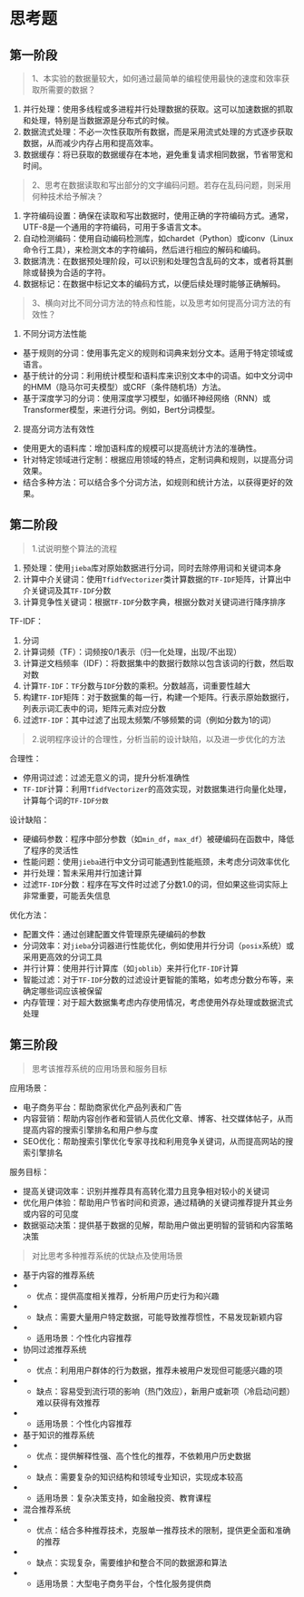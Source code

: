# 思考题

## 第一阶段
 
> 1、本实验的数据量较大，如何通过最简单的编程使用最快的速度和效率获取所需要的数据？

1. 并行处理：使用多线程或多进程并行处理数据的获取。这可以加速数据的抓取和处理，特别是当数据源是分布式的时候。
2. 数据流式处理：不必一次性获取所有数据，而是采用流式处理的方式逐步获取数据，从而减少内存占用和提高效率。
3. 数据缓存：将已获取的数据缓存在本地，避免重复请求相同数据，节省带宽和时间。

> 2、思考在数据读取和写出部分的文字编码问题。若存在乱码问题，则采用何种技术给予解决？

1. 字符编码设置：确保在读取和写出数据时，使用正确的字符编码方式。通常，UTF-8是一个通用的字符编码，可用于多语言文本。
2. 自动检测编码：使用自动编码检测库，如chardet（Python）或iconv（Linux命令行工具），来检测文本的字符编码，然后进行相应的解码和编码。
3. 数据清洗：在数据预处理阶段，可以识别和处理包含乱码的文本，或者将其删除或替换为合适的字符。
4. 数据标记：在数据中标记文本的编码方式，以便后续处理时能够正确解码。

> 3、横向对比不同分词方法的特点和性能，以及思考如何提高分词方法的有效性？

1. 不同分词方法性能
- 基于规则的分词：使用事先定义的规则和词典来划分文本。适用于特定领域或语言。
- 基于统计的分词：利用统计模型和语料库来识别文本中的词语。如中文分词中的HMM（隐马尔可夫模型）或CRF（条件随机场）方法。
- 基于深度学习的分词：使用深度学习模型，如循环神经网络（RNN）或Transformer模型，来进行分词。例如，Bert分词模型。
2. 提高分词方法有效性
- 使用更大的语料库：增加语料库的规模可以提高统计方法的准确性。
- 针对特定领域进行定制：根据应用领域的特点，定制词典和规则，以提高分词效果。
- 结合多种方法：可以结合多个分词方法，如规则和统计方法，以获得更好的效果。

## 第二阶段

> 1.试说明整个算法的流程

1. 预处理：使用`jieba`库对原始数据进行分词，同时去除停用词和关键词本身
2. 计算中介关键词：使用`TfidfVectorizer`类计算数据的`TF-IDF`矩阵，计算出中介关键词及其`TF-IDF`分数
3. 计算竞争性关键词：根据`TF-IDF`分数字典，根据分数对关键词进行降序排序

TF-IDF：
1. 分词
2. 计算词频（TF）：词频按0/1表示（归一化处理，出现/不出现）
3. 计算逆文档频率（IDF）：将数据集中的数据行数除以包含该词的行数，然后取对数
4. 计算`TF-IDF`：`TF`分数与`IDF`分数的乘积。分数越高，词重要性越大
5. 构建`TF-IDF`矩阵：对于数据集的每一行，构建一个矩阵。行表示原始数据行，列表示词汇表中的词，矩阵元素对应分数
6. 过滤`TF-IDF`：其中过滤了出现太频繁/不够频繁的词（例如分数为1的词）

> 2.说明程序设计的合理性，分析当前的设计缺陷，以及进一步优化的方法

合理性：
- 停用词过滤：过滤无意义的词，提升分析准确性
- `TF-IDF`计算：利用`TfidfVectorizer`的高效实现，对数据集进行向量化处理，计算每个词的`TF-IDF分数`

设计缺陷：
- 硬编码参数：程序中部分参数（如`min_df`，`max_df`）被硬编码在函数中，降低了程序的灵活性
- 性能问题：使用`jieba`进行中文分词可能遇到性能瓶颈，未考虑分词效率优化
- 并行处理：暂未采用并行加速计算
- 过滤`TF-IDF`分数：程序在写文件时过滤了分数1.0的词，但如果这些词实际上非常重要，可能丢失信息

优化方法：
- 配置文件：通过创建配置文件管理原先硬编码的参数
- 分词效率：对`jieba`分词器进行性能优化，例如使用并行分词（`posix`系统）或采用更高效的分词工具
- 并行计算：使用并行计算库（如`joblib`）来并行化`TF-IDF`计算
- 智能过滤：对于`TF-IDF`分数的过滤设计更智能的策略，如考虑分数分布等，来确定哪些词应该被保留
- 内存管理：对于超大数据集考虑内存使用情况，考虑使用外存处理或数据流式处理

## 第三阶段

> 思考该推荐系统的应用场景和服务目标

应用场景：
- 电子商务平台：帮助商家优化产品列表和广告
- 内容营销：帮助内容创作者和营销人员优化文章、博客、社交媒体帖子，从而提高内容的搜索引擎排名和用户参与度
- SEO优化：帮助搜索引擎优化专家寻找和利用竞争关键词，从而提高网站的搜索引擎排名

服务目标：
- 提高关键词效率：识别并推荐具有高转化潜力且竞争相对较小的关键词
- 优化用户体验：帮助用户节省时间和资源，通过精确的关键词推荐提升其业务或内容的可见度
- 数据驱动决策：提供基于数据的见解，帮助用户做出更明智的营销和内容策略决策

> 对比思考多种推荐系统的优缺点及使用场景

- 基于内容的推荐系统
- - 优点：提供高度相关推荐，分析用户历史行为和兴趣
- - 缺点：需要大量用户特定数据，可能导致推荐惯性，不易发现新颖内容
- - 适用场景：个性化内容推荐
- 协同过滤推荐系统
- - 优点：利用用户群体的行为数据，推荐未被用户发现但可能感兴趣的项
- - 缺点：容易受到流行项的影响（热门效应），新用户或新项（冷启动问题）难以获得有效推荐
- - 适用场景：个性化内容推荐
- 基于知识的推荐系统
- - 优点：提供解释性强、高个性化的推荐，不依赖用户历史数据
- - 缺点：需要复杂的知识结构和领域专业知识，实现成本较高
- - 适用场景：复杂决策支持，如金融投资、教育课程
- 混合推荐系统
- - 优点：结合多种推荐技术，克服单一推荐技术的限制，提供更全面和准确的推荐
- - 缺点：实现复杂，需要维护和整合不同的数据源和算法
- - 适用场景：大型电子商务平台，个性化服务提供商